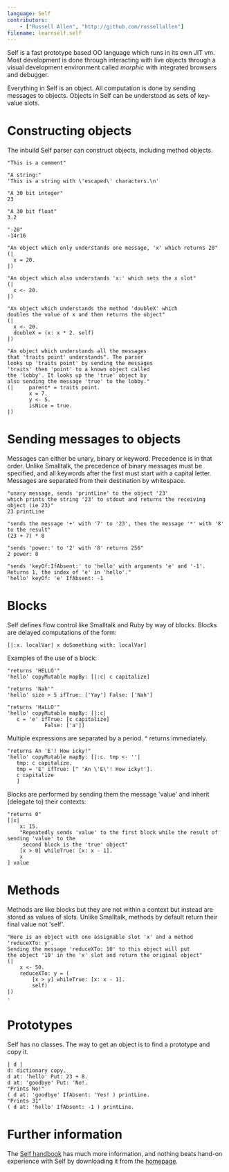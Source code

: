 ```yaml
---
language: Self
contributors:
    - ["Russell Allen", "http://github.com/russellallen"]
filename: learnself.self
---
```


Self is a fast prototype based OO language which runs in its own JIT vm. Most development is done through interacting with live objects through a visual development environment called *morphic* with integrated browsers and debugger.

Everything in Self is an object. All computation is done by sending messages to objects. Objects in Self can be understood as sets of key-value slots.

# Constructing objects

The inbuild Self parser can construct objects, including method objects.

```
"This is a comment"

"A string:"
'This is a string with \'escaped\' characters.\n'

"A 30 bit integer"
23

"A 30 bit float"
3.2

"-20"
-14r16

"An object which only understands one message, 'x' which returns 20"
(|
  x = 20.
|)

"An object which also understands 'x:' which sets the x slot"
(|
  x <- 20.
|)

"An object which understands the method 'doubleX' which
doubles the value of x and then returns the object"
(|
  x <- 20.
  doubleX = (x: x * 2. self)
|)

"An object which understands all the messages
that 'traits point' understands". The parser
looks up 'traits point' by sending the messages
'traits' then 'point' to a known object called
the 'lobby'. It looks up the 'true' object by
also sending the message 'true' to the lobby."
(|     parent* = traits point.
       x = 7.
       y <- 5.
       isNice = true.
|)
```

# Sending messages to objects

Messages can either be unary, binary or keyword. Precedence is in that order. Unlike Smalltalk, the precedence of binary messages must be specified, and all keywords after the first must start with a capital letter. Messages are separated from their destination by whitespace.

```
"unary message, sends 'printLine' to the object '23'
which prints the string '23' to stdout and returns the receiving object (ie 23)"
23 printLine

"sends the message '+' with '7' to '23', then the message '*' with '8' to the result"
(23 + 7) * 8

"sends 'power:' to '2' with '8' returns 256"
2 power: 8

"sends 'keyOf:IfAbsent:' to 'hello' with arguments 'e' and '-1'.
Returns 1, the index of 'e' in 'hello'."
'hello' keyOf: 'e' IfAbsent: -1
```

# Blocks

Self defines flow control like Smalltalk and Ruby by way of blocks. Blocks are delayed computations of the form:

```
[|:x. localVar| x doSomething with: localVar]
```

Examples of the use of a block:

```
"returns 'HELLO'"
'hello' copyMutable mapBy: [|:c| c capitalize]

"returns 'Nah'"
'hello' size > 5 ifTrue: ['Yay'] False: ['Nah']

"returns 'HaLLO'"
'hello' copyMutable mapBy: [|:c|
   c = 'e' ifTrue: [c capitalize]
            False: ['a']]
```

Multiple expressions are separated by a period. ^ returns immediately.

```
"returns An 'E'! How icky!"
'hello' copyMutable mapBy: [|:c. tmp <- ''|
   tmp: c capitalize.
   tmp = 'E' ifTrue: [^ 'An \'E\'! How icky!'].
   c capitalize
   ]
```

Blocks are performed by sending them the message 'value' and inherit (delegate to) their contexts:

```
"returns 0"
[|x|
    x: 15.
    "Repeatedly sends 'value' to the first block while the result of sending 'value' to the
     second block is the 'true' object"
    [x > 0] whileTrue: [x: x - 1].
    x
] value
```

# Methods

Methods are like blocks but they are not within a context but instead are stored as values of slots. Unlike Smalltalk, methods by default return their final value not 'self'.

```
"Here is an object with one assignable slot 'x' and a method 'reduceXTo: y'.
Sending the message 'reduceXTo: 10' to this object will put
the object '10' in the 'x' slot and return the original object"
(|
    x <- 50.
    reduceXTo: y = (
        [x > y] whileTrue: [x: x - 1].
        self)
|)
.
```

# Prototypes

Self has no classes. The way to get an object is to find a prototype and copy it.

```
| d |
d: dictionary copy.
d at: 'hello' Put: 23 + 8.
d at: 'goodbye' Put: 'No!.
"Prints No!"
( d at: 'goodbye' IfAbsent: 'Yes! ) printLine.
"Prints 31"
( d at: 'hello' IfAbsent: -1 ) printLine.
```

# Further information

The [Self handbook](http://handbook.selflanguage.org) has much more information, and nothing beats hand-on experience with Self by downloading it from the [homepage](http://www.selflanguage.org).
